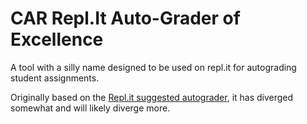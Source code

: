 CAR Repl.It Auto-Grader of Excellence
================================

A tool with a silly name designed to be used on repl.it for autograding student assignments.

Originally based on the [Repl.it suggested autograder](https://docs.repl.it/Teams/CentralizedAutograder-java),
it has diverged somewhat and will likely diverge more.
